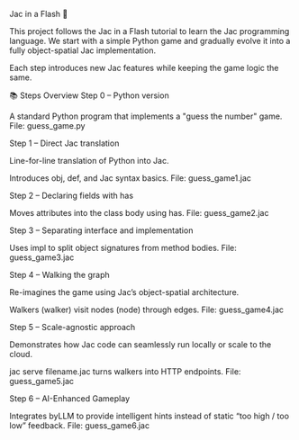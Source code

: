 Jac in a Flash 🚀

This project follows the Jac in a Flash tutorial
 to learn the Jac programming language.
We start with a simple Python game and gradually evolve it into a fully object-spatial Jac implementation.

Each step introduces new Jac features while keeping the game logic the same.

📚 Steps Overview
Step 0 – Python version

A standard Python program that implements a "guess the number" game.
File: guess_game.py

Step 1 – Direct Jac translation

Line-for-line translation of Python into Jac.

Introduces obj, def, and Jac syntax basics.
File: guess_game1.jac

Step 2 – Declaring fields with has

Moves attributes into the class body using has.
File: guess_game2.jac

Step 3 – Separating interface and implementation

Uses impl to split object signatures from method bodies.
File:
guess_game3.jac

Step 4 – Walking the graph

Re-imagines the game using Jac’s object-spatial architecture.

Walkers (walker) visit nodes (node) through edges.
File:
guess_game4.jac

Step 5 – Scale-agnostic approach

Demonstrates how Jac code can seamlessly run locally or scale to the cloud.

jac serve filename.jac turns walkers into HTTP endpoints.
File:
guess_game5.jac


Step 6 – AI-Enhanced Gameplay

Integrates byLLM to provide intelligent hints instead of static “too high / too low” feedback.
File:
guess_game6.jac

